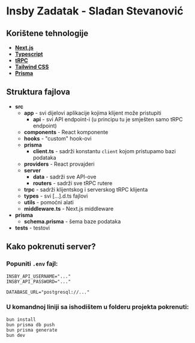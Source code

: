 # Insby Zadatak - Slađan Stevanović

## Korištene tehnologije

-   **[Next.js](https://nextjs.org)**
-   **[Typescript](https://www.typescriptlang.org)**
-   **[tRPC](https://trpc.io)**
-   **[Tailwind CSS](https://tailwindcss.com)**
-   **[Prisma](https://www.prisma.io)**

## Struktura fajlova

-   **src**
    -   **app** - svi dijelovi aplikacije kojima klijent može pristupiti
        -   **api** - svi API endpoint-i (u principu tu je smješten samo tRPC endpoint)
    -   **components** - React komponente
    -   **hooks** - "custom" hook-ovi
    -   **prisma**
        -   **client.ts** - sadrži konstantu `client` kojom pristupamo bazi podataka
    -   **providers** - React provajderi
    -   **server**
        -   **data** - sadrži sve API-ove
        -   **routers** - sadrži sve tRPC rutere
    -   **trpc** - sadrži klijentskog i serverskog tRPC klijenta
    -   **types** - svi [...].d.ts fajlovi
    -   **utils** - pomoćni alati
    -   **middleware.ts** - Next.js middleware
-   **prisma**
    -   **schema.prisma** - šema baze podataka
-   **tests** - testovi

## Kako pokrenuti server?

### Popuniti `.env` fajl:

```
INSBY_API_USERNAME="..."
INSBY_API_PASSWORD="..."

DATABASE_URL="postgresql://..."
```

### U komandnoj liniji sa ishodištem u folderu projekta pokrenuti:

```
bun install
bun prisma db push
bun prisma generate
bun dev
```
